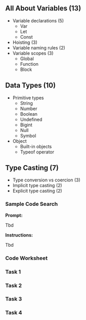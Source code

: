 ## All About Variables (13)

- Variable declarations (5)
  - Var
  - Let
  - Const
- Hoisting (3)
- Variable naming rules (2)
- Variable scopes (3)
  - Global
  - Function
  - Block

## Data Types (10)

- Primitive types
  - String
  - Number
  - Boolean
  - Undefined
  - Bigint
  - Null
  - Symbol
- Object
  - Built-in objects
  - Typeof operator

## Type Casting (7)

- Type conversion vs coercion (3)
- Implicit type casting (2)
- Explicit type casting (2)

### Sample Code Search

**Prompt:**

Tbd

**Instructions:**

Tbd

### Code Worksheet

<!-- markdown focused worksheet -->

### Task 1

### Task 2

### Task 3

### Task 4
